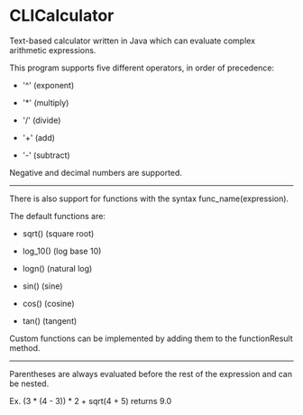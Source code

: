 # CLICalculator
Text-based calculator written in Java which can evaluate complex arithmetic expressions.

This program supports five different operators, in order of precedence:

  * '^' (exponent)

  * '*' (multiply)

  * '/' (divide)

  * '+' (add)

  * '-' (subtract)

Negative and decimal numbers are supported.

---

There is also support for functions with the syntax func_name(expression).

The default functions are:

  * sqrt() (square root)

  * log_10() (log base 10)

  * logn() (natural log)

  * sin() (sine)

  * cos() (cosine)

  * tan() (tangent)

Custom functions can be implemented by adding them to the functionResult method.

---
  
Parentheses are always evaluated before the rest of the expression and can be nested.

Ex. (3 * (4 - 3)) * 2 + sqrt(4 + 5) returns 9.0

 
